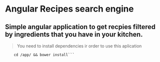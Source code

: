 # Angular Recipes search engine
## Simple angular application to get recpies filtered by ingredients that you have in your kitchen.

> You need to install dependencies ir order to use this aplication
```cd /server/ && npm install
	cd /app/ && bower install```

